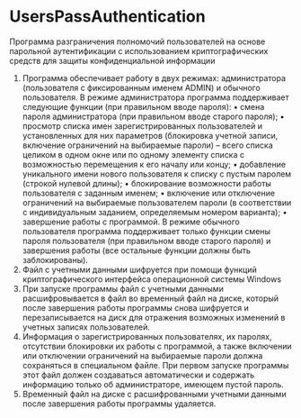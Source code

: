 # UsersPassAuthentication
Программа разграничения полномочий пользователей на основе парольной аутентификации с использованием криптографических средств для защиты конфиденциальной информации
1.	Программа обеспечивает работу в двух режимах: администратора (пользователя с фиксированным именем ADMIN) и обычного пользователя.
В режиме администратора программа поддерживает следующие функции (при правильном вводе пароля):
•	смена пароля администратора (при правильном вводе старого пароля);
•	просмотр списка имен зарегистрированных пользователей и установленных для них параметров (блокировка учетной записи, включение ограничений на выбираемые пароли) – всего списка целиком в одном окне или по одному элементу списка с возможностью перемещения к его началу или концу;
•	добавление уникального имени нового пользователя к списку с пустым паролем (строкой нулевой длины);
•	блокирование возможности работы пользователя с заданным именем;
•	включение или отключение ограничений на выбираемые пользователем пароли (в соответствии с индивидуальным заданием, определяемым номером варианта);
•	завершение работы с программой.
В режиме обычного пользователя программа поддерживает только функции смены пароля пользователя (при правильном вводе старого пароля) и завершения работы (все остальные функции должны быть заблокированы).
2.	Файл с учетными данными шифруется при помощи функций криптографического интерфейса операционной системы Windows 
3.	При запуске программы файл с учетными данными расшифровывается в файл во временный файл на диске, который после завершения работы программы снова шифруется и перезаписывается на диск для отражения возможных изменений в учетных записях пользователей.
4.	Информация о зарегистрированных пользователях, их паролях, отсутствии блокировки их работы с программой, а также включении или отключении ограничений на выбираемые пароли должна сохраняться в специальном файле. При первом запуске программы этот файл должен создаваться автоматически и содержать информацию только об администраторе, имеющем пустой пароль.
5.  Временный файл на диске с расшифрованными учетными данными после завершения работы программы удаляется.
 

